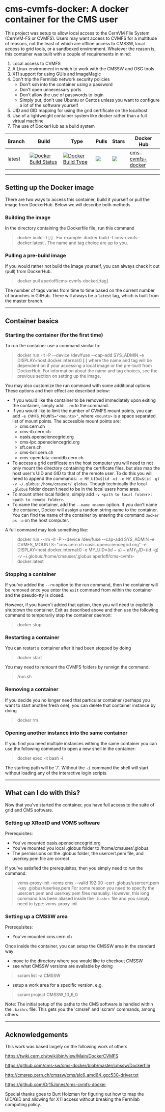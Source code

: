 # cms-cvmfs-docker: A docker container for the CMS user

This project was setup to allow local access to the CernVM File System (CernVM-FS or CVMFS). Users may want access to CVMFS for a multitude of reasons, not the least of which are offline access to CMSSW, local access to grid tools, or a sandboxed environment. Whatever the reason is, this container was built with a couple of requirements in mind:

1. Local access to CVMFS
2. A Linux environment in which to work with the CMSSW and OSG tools
3. X11 support for using GUIs and ImageMagic
4. Don't trip the Fermilab network security policies
   - Don't ssh into the container using a password
   - Don't open unnecessary ports
   - Don't allow the use of passwords to login
   - Simply put, don't use Ubuntu or Centos unless you want to configure a lot of the software yourself
5. UID and GID mapping for using the grid certificate on the localhost
6. Use of a lightweight container system like docker rather than a full virtual machine
7. The use of DockerHub as a build system

Branch|Build|Type|Pulls|Stars|Docker Hub
---|---|---|---|---|---
latest | [![Docker Build Status](https://img.shields.io/docker/build/aperloff/cms-cvmfs-docker.svg)](https://img.shields.io/docker/build/aperloff/cms-cvmfs-docker.svg) | [![Docker Build Type](https://img.shields.io/docker/automated/aperloff/cms-cvmfs-docker.svg)](https://img.shields.io/docker/automated/aperloff/cms-cvmfs-docker.svg) | [![](https://img.shields.io/docker/pulls/aperloff/cms-cvmfs-docker.svg)](https://img.shields.io/docker/pulls/aperloff/cms-cvmfs-docker.svg) | [![](https://img.shields.io/docker/stars/aperloff/cms-cvmfs-docker.svg)](https://img.shields.io/docker/stars/aperloff/cms-cvmfs-docker.svg) | [cms-cvmfs-docker](https://hub.docker.com/r/aperloff/cms-cvmfs-docker/)

--------------------------------------------
## Setting up the Docker image

There are two ways to access this container, build it yourself or pull the image from DockerHub. Below we will describe both methods.

### Building the image

In the directory containing the Dockerfile file, run this command
> docker build -t <name>[:<tag>] .
For example:
> docker build -t cms-cvmfs-docker:latest .
The name and tag choice are up to you.

### Pulling a pre-build image

If you would rather not build the image yourself, you can always check it out (pull) from DockerHub.
> docker pull aperloff/cms-cvmfs-docker[:tag]

The number of tags varies from time to time based on the current number of branches in GitHub. There will always be a `latest` tag, which is built from the master branch.

--------------------------------------------
## Container basics

### Starting the container (for the first time)

To run the container use a command similar to:
> docker run -it -P --device /dev/fuse --cap-add SYS_ADMIN -e DISPLAY=host.docker.internal:0 <name>[:<tag>]
where the name and tag will be dependent on if your accessing a local image or the pre-built from DockerHub. For information about the name and tag choices, see the previous section on setting up the image.

You may also customize the run command with some additional options. These options and their effect are described below:
- If you would like the container to be removed immediately upon exiting the container, simply add ```--rm``` to the command.
- If you would like to limit the number of CVMFS mount points, you can add ```-e CVMFS_MOUNTS="<mounts>"```, where ```<mounts>``` is a space separated list of mount points. The accessible mount points are:
   - cms.cern.ch
   - cms-ib.cern.ch
   - oasis.opensciencegrid.org
   - cms-lpc.opensciencegrid.org
   - sft.cern.ch
   - cms-bril.cern.ch
   - cms-opendata-conddb.cern.ch
- To access a grid certificate on the host computer you will need to not only mount the directory containing the certificate files, but also map the host user's UID and GID to that of the remote user. To do this you will need to append the commands: ```-e MY_UID=$(id -u) -e MY_GID=$(id -g) -v ~/.globus:/home/cmsuser/.globus```. Though technically the local ```.globus``` folder doesn't need to be in the local users home area.
- To mount other local folders, simply add ```-v <path to local folder>:<path to remote folder>```.
- To name the container, add the ```--name <name>``` option. If you don't name the container, Docker will assign a random string name to the container. You can find the name of the container by entering the command ```docker ps -a``` on the host computer.

A full command may look something like:
> docker run --rm -it -P --device /dev/fuse --cap-add SYS_ADMIN -e CVMFS_MOUNTS="cms.cern.ch oasis.opensciencegrid.org" -e DISPLAY=host.docker.internal:0 -e MY_UID=$(id -u) -e MY_GID=$(id -g) -v ~/.globus:/home/cmsuser/.globus aperloff/cms-cvmfs-docker:latest

### Stopping a container

If you've added the ```--rm``` option to the run command, then the container will be removed once you enter the ```exit``` command from within the container and the pseudo-tty is closed.

However, if you haven't added that option, then you will need to explicitly shutdown the container. Exit as described above and then use the following command to temporarily stop the container daemon:
> docker stop <container name>

### Restarting a container

You can restart a container after it had been stopped by doing
> docker start <container name>

You may need to remount the CVMFS folders by runnign the command:
> /run.sh

### Removing a container

If you decide you no longer need that particular container (perhaps you want to start another fresh one), you can delete that container instance by doing
> docker rm <container name>

### Opening another instance into the same container

If you find you need multiple instances withing the same container you can use the following command to open a new shell in the container:
> docker exec -it <container name> bash -i

The starting path will be '/'. Without the ```-i``` command the shell will start without loading any of the interactive login scripts.

--------------------------------------------
## What can I do with this?

Now that you've started the container, you have full access to the suite of grid and CMS software.

### Setting up XRootD and VOMS software

Prerequisites:
- You've mounted oasis.opensciencegrid.org
- You've mounted you local .globus folder to /home/cmsuser/.globus
- The permissions on the .globus folder, the usercert.pem file, and userkey.pem file are correct

If you've satisfied the prerequisites, then you simply need to run the command:
> voms-proxy-init -voms cms --valid 192:00 -cert .globus/usercert.pem -key .globus/userkey.pem
For some reason you need to specify the usercert.pem and userkey.pem files manually. However, this long command has been aliased inside the ```.bashrc``` file and you simply need to type:
> voms-proxy-init

### Setting up a CMSSW area

Prerequisites:
- You've mounted cms.cern.ch

Once inside the container, you can setup the CMSSW area in the standard way

- move to the directory where you would like to checkout CMSSW
- see what CMSSW versions are available by doing
> scram list -a CMSSW 
- setup a work area for a specific version, e.g.
> scram project CMSSW_10_6_0

Note: The initial setup of the paths to the CMS software is handled within the ```.bashrc``` file. This gets you the 'cmsrel' and 'scram' commands, among others.

--------------------------------------------
## Acknowledgements

This work was based largely on the following work of others

https://twiki.cern.ch/twiki/bin/view/Main/DockerCVMFS

https://github.com/cms-sw/cms-docker/blob/master/cmssw/Dockerfile

http://cmsrep.cern.ch/cmssw/cms/slc6_amd64_gcc530-driver.txt

https://github.com/Dr15Jones/cms-cvmfs-docker

Special thanks goes to Burt Holzman for figuring out how to map the UID/GID and allowing for X11 access without breaking the Fermilab computing policy.
